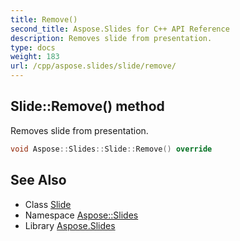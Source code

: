 ```yaml
---
title: Remove()
second_title: Aspose.Slides for C++ API Reference
description: Removes slide from presentation.
type: docs
weight: 183
url: /cpp/aspose.slides/slide/remove/
---
```

## Slide::Remove() method


Removes slide from presentation.

```cpp
void Aspose::Slides::Slide::Remove() override
```


## See Also

* Class [Slide](./)
* Namespace [Aspose::Slides](../)
* Library [Aspose.Slides](../../)